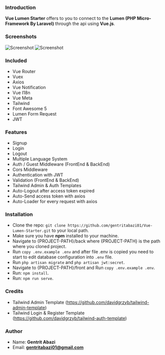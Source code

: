 ### Introduction
**Vue Lumen Starter** offers to you to connect to the **Lumen (PHP Micro-Framework By Laravel)** through the api using **Vue.js**.

### Screenshots
![Screenshot](https://i.imgur.com/TQFdYNI.png)
![Screenshot](https://i.imgur.com/cIIyCD0.png)

### Included
 * Vue Router
 * Vuex
 * Axios
 * Vue Notification
 * Vue I18n
 * Vue Meta
 * Tailwind
 * Font Awesome 5
 * Lumen Form Request
 * JWT

### Features
* Signup
* Login
* Logout
* Multiple Language System
* Auth / Guest Middleware (FrontEnd & BackEnd)
* Cors Middleware
* Authentication with JWT
* Validation (FrontEnd & BackEnd)
* Tailwind Admin & Auth Templates
* Auto-Logout after access token expired
* Auto-Send access token with axios
* Auto-Loader for every request with axios

### Installation
* Clone the repo: ``git clone https://github.com/gentritabazi01/Vue-Lumen-Starter.git`` to your local path.
* Make sure you have **npm** installed to your machine.
* Navigate to {PROJECT-PATH}/back where {PROJECT-PATH} is the path where you cloned project.
* Run ``copy .env.example .env`` and after file .env is copied you need to start to edit database configuration into `.env` file.
* Run ``php artisan migrate`` and ``php artisan jwt:secret``.
* Navigate to {PROJECT-PATH}/front  and Run ``copy .env.example .env``.
* Run: ``npm install``.
* Run: ``npm run serve``.

### Credits
* Tailwind Admin Template (https://github.com/davidgrzyb/tailwind-admin-template)
* Tailwind Login & Register Template (https://github.com/davidgrzyb/tailwind-auth-template)

### Author
* Name: **Gentrit Abazi**
* Email: **gentritabazi01@gmail.com**
